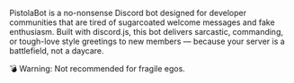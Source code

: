 PistolaBot is a no-nonsense Discord bot designed for developer communities that are tired of sugarcoated welcome messages and fake enthusiasm.
Built with discord.js, this bot delivers sarcastic, commanding, or tough-love style greetings to new members — because your server is a battlefield, not a daycare.

💣 Warning: Not recommended for fragile egos.
